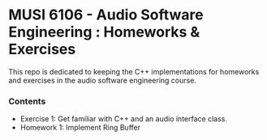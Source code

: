 # MUSI 6106 - Audio Software Engineering : Homeworks & Exercises

This repo is dedicated to keeping the C++ implementations for homeworks and exercises in the audio software engineering course.



### Contents

- Exercise 1: Get familiar with C++ and an audio interface class.
- Homework 1: Implement Ring Buffer